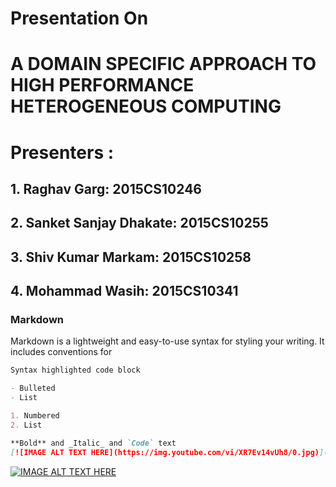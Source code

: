 # Presentation On
# A DOMAIN SPECIFIC APPROACH TO HIGH PERFORMANCE HETEROGENEOUS COMPUTING
# Presenters :
## 1. Raghav Garg: 2015CS10246
## 2. Sanket Sanjay Dhakate: 2015CS10255
## 3. Shiv Kumar Markam: 2015CS10258
## 4. Mohammad Wasih: 2015CS10341


### Markdown

Markdown is a lightweight and easy-to-use syntax for styling your writing. It includes conventions for

```markdown
Syntax highlighted code block

- Bulleted
- List

1. Numbered
2. List

**Bold** and _Italic_ and `Code` text
[![IMAGE ALT TEXT HERE](https://img.youtube.com/vi/XR7Ev14vUh8/0.jpg)](https://www.youtube.com/watch?v=XR7Ev14vUh8)
```
[![IMAGE ALT TEXT HERE](https://img.youtube.com/vi/XR7Ev14vUh8/0.jpg)](https://www.youtube.com/watch?v=XR7Ev14vUh8)
